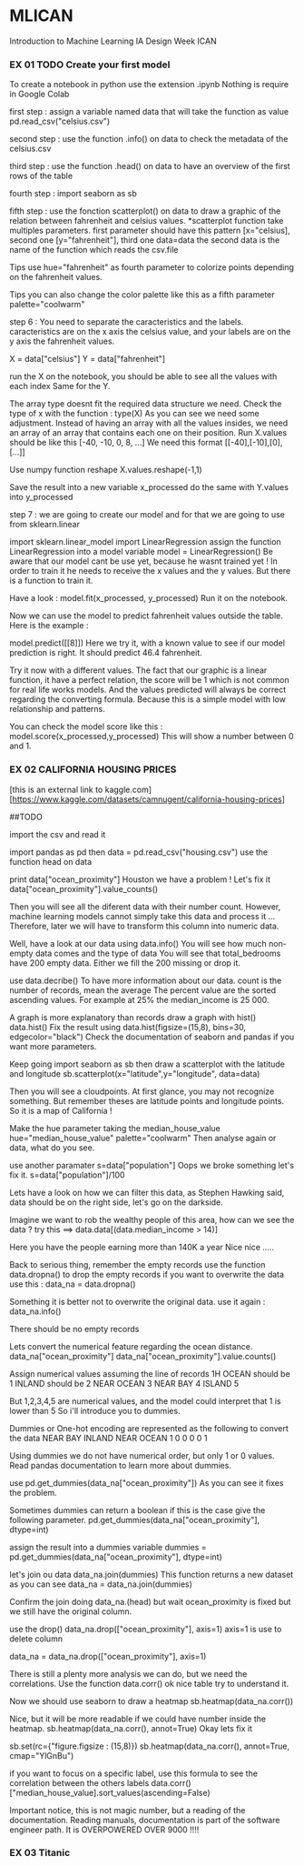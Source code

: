# MLICAN
Introduction to Machine Learning IA Design Week ICAN


###  EX 01 TODO Create your first model
To create a notebook in python use the extension .ipynb
Nothing is require in Google Colab

first step : assign a variable named data that will take the function as value
pd.read_csv("celsius.csv")

second step : use the function .info() on data to check the metadata of the celsius.csv

third step : use the function .head() on data to have an overview of the first rows of the table

fourth step : import seaborn as sb

fifth step : use the fonction scatterplot() on data to draw a graphic of the relation between fahrenheit and celsius values. *scatterplot function take multiples parameters.
first parameter should have this pattern [x="celsius], second one [y="fahrenheit"], third one data=data the second data is the name of the function which reads the csv.file

Tips use hue="fahrenheit" as fourth parameter to colorize points depending on the fahrenheit values. 

Tips you can also change the color palette like this as a fifth parameter palette="coolwarm"

step 6 : You need to separate the caracteristics and the labels. 
caracteristics are on the x axis the celsius value, and your labels are 
on the y axis the fahrenheit values. 

X = data["celsius"]
Y = data["fahrenheit"]

run the X on the notebook, you should be able to see all the values with each index
Same for the Y.

The array type doesnt fit the required data structure we need. 
Check the type of x with the function : type(X)
As you can see we need some adjustment. 
Instead of having an array with all the values insides, we need an array of an array that contains each one on their position. 
Run X.values should be like this [-40, -10, 0, 8, ...]
We need this format [[-40],[-10],[0],[...]]

Use numpy function reshape
X.values.reshape(-1,1)

Save the result into a new variable x_processed do the same with Y.values
into y_processed

step 7 : we are going to create our model and for that we are going to use from sklearn.linear

import sklearn.linear_model import LinearRegression
assign the function LinearRegression into a model variable
model = LinearRegression()
Be aware that our model cant be use yet, because he wasnt trained yet !
In order to train it he needs to receive the x values and the y values.
But there is a function to train it.

Have a look : 
model.fit(x_processed, y_processed)
Run it on the notebook.

Now we can use the model to predict fahrenheit values outside the table.
Here is the example : 

model.predict([[8]])
Here we try it, with a known value to see if our model prediction is right.
It should predict 46.4 fahrenheit.

Try it now with a different values.
The fact that our graphic is a linear function, it have a perfect relation, the score will be 1 which is not common for real life works models. And the values predicted will always be correct regarding the converting formula. Because this is a simple model with low relationship and patterns. 

You can check the model score like this  :
model.score(x_processed,y_processed)
This will show a number between 0 and 1.

###  EX 02 CALIFORNIA HOUSING PRICES
[this is an external link to kaggle.com][https://www.kaggle.com/datasets/camnugent/california-housing-prices]

##TODO 

import the csv and read it

import pandas as pd
then
data = pd.read_csv("housing.csv")
use the function head on data

print data["ocean_proximity"] 
Houston we have a problem !
Let's fix it 
data["ocean_proximity"].value_counts()

Then you will see all the diferent data with their number count.
However, machine learning models cannot simply take this data and process it ...
Therefore, later we will have to transform this column into numeric data.

Well, have a look at our data using data.info()
You will see how much non-empty data comes and the type of data
You will see that total_bedrooms have 200 empty data.
Either we fill the 200 missing or drop it.

use data.decribe()
To have more information about our data.
count is the number of records,
mean the average
The percent value are the sorted ascending values. 
For example at 25% the median_income is  25 000. 

A graph is more explanatory than records
draw a graph with hist()
data.hist()
Fix the result using data.hist(figsize=(15,8), bins=30, edgecolor="black")
Check the documentation of seaborn and pandas if you want more parameters.

Keep going
import seaborn as sb
then draw a scatterplot with the latitude and longitude
sb.scatterplot(x="latitude",y="longitude", data=data)

Then you will see a cloudpoints. At first glance, you may not recognize
something. But remember theses are latitude points and longitude points.
So it is a map of California ! 

Make the hue parameter taking the median_house_value
hue="median_house_value"
palette="coolwarm" 
Then analyse again or data, what do you see.

use another paramater s=data["population"]
Oops we broke something let's fix it. 
s=data["population"]/100

Lets have a look on how we can filter this data, as Stephen Hawking said, data should be on the right side, let's go on the darkside.

Imagine we want to rob the wealthy people of this area, how can we see the data ?
try this ==> data.data[(data.median_income > 14)]

Here you have the people earning more than 140K a year 
Nice nice .....

Back to serious thing, remember the empty records
use the function data.dropna() to drop the empty records
if you want to overwrite the data
use this : data_na = data.dropna()

Something it is better not to overwrite the original data.
use it again : data_na.info()

There should be no empty records

Lets convert the numerical feature regarding the ocean distance. 
data_na["ocean_proximity"]
data_na["ocean_proximity"].value.counts()

Assign numerical values assuming the line of records
1H OCEAN should be 1
INLAND should be 2
NEAR OCEAN 3
NEAR BAY 4
ISLAND 5

But 1,2,3,4,5 are numerical values, and the model could interpret that 1 is lower than 5
So i'll introduce you to dummies.

Dummies or One-hot encoding are represented as the following to convert the data
NEAR BAY    INLAND  NEAR OCEAN
    1           0       0
    0           0       1

Using dummies we do not have numerical order, but only 1 or 0 values.
Read pandas documentation to learn more about dummies.

use pd.get_dummies(data_na["ocean_proximity"])
As you can see it fixes the problem.

Sometimes dummies can return a boolean if this is the case give the following parameter.
pd.get_dummies(data_na["ocean_proximity"], dtype=int)

assign the result into a dummies variable
dummies = pd.get_dummies(data_na["ocean_proximity"], dtype=int)

let's join ou data
data_na.join(dummies)
This function returns a new dataset as you can see
data_na = data_na.join(dummies)

Confirm the join doing data_na.(head) but wait ocean_proximity is fixed but we still have the original column.

use the drop()
data_na.drop(["ocean_proximity"], axis=1)
axis=1 is use to delete column

data_na = data_na.drop(["ocean_proximity"], axis=1)

There is still a plenty more analysis we can do, but we need the correlations.
Use the function data.corr() ok nice table try to understand it.

Now we should use seaborn to draw a heatmap
sb.heatmap(data_na.corr())

Nice, but it will be more readable if we could have number inside the heatmap.
sb.heatmap(data_na.corr(), annot=True)
Okay lets fix it

sb.set(rc={"figure.figsize : (15,8)})
sb.heatmap(data_na.corr(), annot=True, cmap="YlGnBu")

if you want to focus on a specific label, use this formula to see the correlation between the others labels
data.corr()["median_house_value].sort_values(ascending=False)

Important notice, this is not magic number, but a reading of the documentation.
Reading manuals, documentation is part of the software engineer path. It is OVERPOWERED OVER 9000 !!!!

###  EX 03 Titanic
